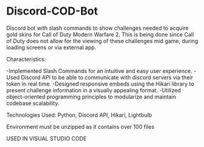 # Discord-COD-Bot
Discord bot with slash commands to show challenges needed to acquire gold skins for Call of Duty Modern Warfare 2. This is being done since Call of Duty does not allow for the viewing of these challenges mid game, during loading screens or via external app.

Characteristics:

-Implemented Slash Commands for an intuitive and easy user experience.
-Used Discord API to be able to communicate with discord servers via their token in real time.
-Designed responsive embeds using the Hikari library to present challenge information in a visually appealing format. 
-Utilized object-oriented programming principles to modularize and maintain codebase scalability.

Technologies Used:
Python, Discord API, Hikari, Lightbulb


Environment must be unzipped as it contains over 100 files

USED IN VISUAL STUDIO CODE
